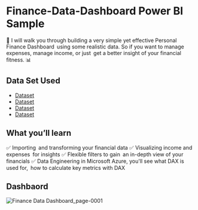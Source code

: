 # Finance-Data-Dashboard Power BI Sample
💸 I will walk you through building a very simple yet effective Personal Finance Dashboard using some realistic data. So if you want to manage expenses, manage income, or just get a better insight of your financial fitness. 📊
## Data Set Used
- <a href= "https://github.com/Muhammad-Ibrahim593/Finance-Data-Dashboard/blob/main/Account.csv">Dataset<a/>
- <a href= "https://github.com/Muhammad-Ibrahim593/Finance-Data-Dashboard/blob/main/Personal_Financial.csv">Dataset<a/>
- <a href= "https://github.com/Muhammad-Ibrahim593/Finance-Data-Dashboard/blob/main/Recipients.csv">Dataset<a/>
- <a href= "https://github.com/Muhammad-Ibrahim593/Finance-Data-Dashboard/blob/main/SubcategoryImages.csv">Dataset<a/>
## What you’ll learn
✅ Importing and transforming your financial data
✅ Visualizing income and expenses for insights
✅ Flexible filters to gain an in-depth view of your financials
✅ Data Engineering in Microsoft Azure, you'll see what DAX is used for, how to calculate key metrics with DAX 
## Dashbaord
![Finance Data Dashboard_page-0001](https://github.com/user-attachments/assets/16eb8039-29b5-4760-997b-0d45e6ca4145)
